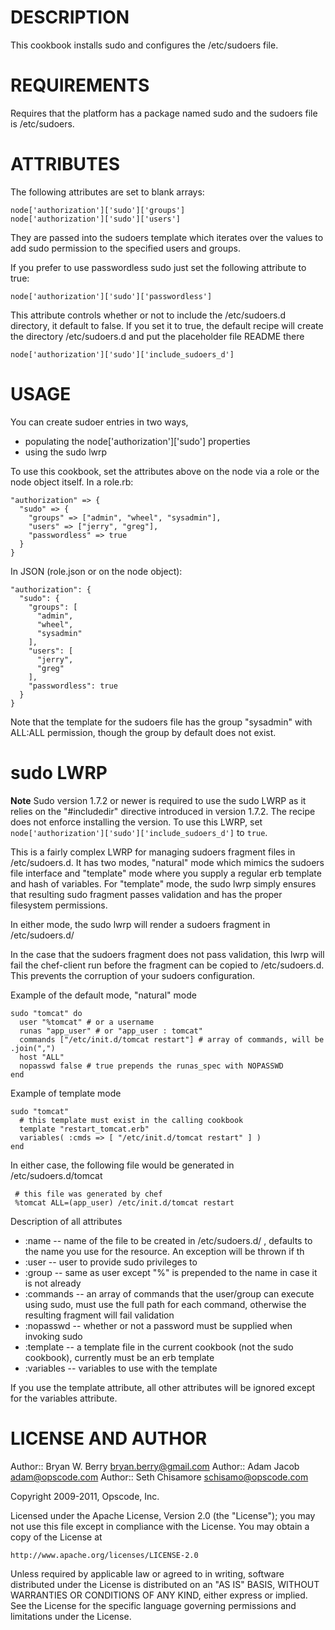 DESCRIPTION
===========

This cookbook installs sudo and configures the /etc/sudoers file.

REQUIREMENTS
============

Requires that the platform has a package named sudo and the sudoers file is /etc/sudoers.

ATTRIBUTES
==========

The following attributes are set to blank arrays:

    node['authorization']['sudo']['groups']
    node['authorization']['sudo']['users']

They are passed into the sudoers template which iterates over the values to add sudo permission to the specified users and groups.

If you prefer to use passwordless sudo just set the following attribute to true:

    node['authorization']['sudo']['passwordless']

This attribute controls whether or not to include the /etc/sudoers.d
directory, it default to false. If you set it to true, the default
recipe will create the directory /etc/sudoers.d and put the
placeholder file README there

    node['authorization']['sudo']['include_sudoers_d']

USAGE
=====

You can create sudoer entries in two ways,

- populating the node['authorization']['sudo']  properties
- using the sudo lwrp

To use this cookbook, set the attributes above on the node via a role or the node object itself. In a role.rb:

    "authorization" => {
      "sudo" => {
        "groups" => ["admin", "wheel", "sysadmin"],
        "users" => ["jerry", "greg"],
        "passwordless" => true
      }
    }

In JSON (role.json or on the node object):

    "authorization": {
      "sudo": {
        "groups": [
          "admin",
          "wheel",
          "sysadmin"
        ],
        "users": [
          "jerry",
          "greg"
        ],
        "passwordless": true
      }
    }

Note that the template for the sudoers file has the group "sysadmin" with ALL:ALL permission, though the group by default does not exist.

sudo LWRP
=========

**Note** Sudo version 1.7.2 or newer is required to use the sudo LWRP
  as it relies on the "#includedir" directive introduced in version
  1.7.2. The recipe does not enforce installing the version. To use
  this LWRP, set `node['authorization']['sudo']['include_sudoers_d']`
  to `true`.

This is a fairly complex LWRP for managing sudoers fragment files in
/etc/sudoers.d. It has two modes, "natural" mode which mimics the
sudoers file interface and "template" mode where you supply a regular
erb template and hash of variables. For "template" mode, the sudo lwrp
simply ensures that resulting sudo fragment passes validation and has
the proper filesystem permissions.

In either mode, the sudo lwrp will render a sudoers fragment in
/etc/sudoers.d/

In the case that the sudoers fragment does not pass validation, this
lwrp will fail the chef-client run before the fragment can be copied
to /etc/sudoers.d. This prevents the corruption of your sudoers configuration.

Example of the default mode, "natural" mode

    sudo "tomcat" do
      user "%tomcat" # or a username
      runas "app_user" # or "app_user : tomcat"
      commands ["/etc/init.d/tomcat restart"] # array of commands, will be .join(",")
      host "ALL"
      nopasswd false # true prepends the runas_spec with NOPASSWD
    end


Example of template mode

    sudo "tomcat"
      # this template must exist in the calling cookbook
      template "restart_tomcat.erb"
      variables( :cmds => [ "/etc/init.d/tomcat restart" ] )
    end

In either case, the following file would be generated in /etc/sudoers.d/tomcat

     # this file was generated by chef
     %tomcat ALL=(app_user) /etc/init.d/tomcat restart

Description of all attributes

* :name -- name of the file to be created in /etc/sudoers.d/ ,
  defaults to the name you use for the resource. An exception will be
  thrown if th
* :user -- user to provide sudo privileges to
* :group -- same as user except "%" is prepended to the name in
case it is not already
* :commands -- an array of commands that the user/group can execute using
sudo, must use the full path for each command, otherwise the resulting
fragment will fail validation
* :nopasswd -- whether or not a password must be supplied when
invoking sudo
* :template -- a template file in the current cookbook (not the sudo
cookbook), currently must be an erb template
* :variables -- variables to use with the template

If you use the template attribute, all other attributes will be
ignored except for the variables attribute.

LICENSE AND AUTHOR
==================

Author:: Bryan W. Berry <bryan.berry@gmail.com>
Author:: Adam Jacob <adam@opscode.com>
Author:: Seth Chisamore <schisamo@opscode.com>

Copyright 2009-2011, Opscode, Inc.

Licensed under the Apache License, Version 2.0 (the "License");
you may not use this file except in compliance with the License.
You may obtain a copy of the License at

    http://www.apache.org/licenses/LICENSE-2.0

Unless required by applicable law or agreed to in writing, software
distributed under the License is distributed on an "AS IS" BASIS,
WITHOUT WARRANTIES OR CONDITIONS OF ANY KIND, either express or implied.
See the License for the specific language governing permissions and
limitations under the License.
